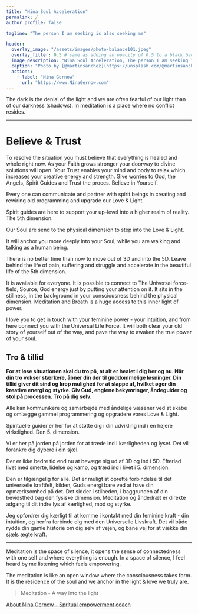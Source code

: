 ```yaml
---
title: "Nina Soul Acceleration"
permalink: /
author_profile: false

tagline: "The person I am seeking is also seeking me"

header:
  overlay_image: "/assets/images/photo-balance101.jpeg"
  overlay_filter: 0.5 # same as adding an opacity of 0.5 to a black background
  image_description: "Nina Soul Acceleration, The person I am seeking is also seeking me"
  caption: "Photo by [@martinsanchez](https://unsplash.com/@martinsanchez)"
  actions:
    - label: "Nina Gernow"
      url: "https://www.NinaGernow.com"
---
```

  
The dark is the denial of the light and we are often fearful of our light than of our darkness (shadows). In meditation is a place where no conflict resides.

---

# Believe & Trust

To resolve the situation you must believe that everything is healed and whole right now. As your Faith grows stronger your doorway to divine solutions will open.
Your Trust enables your mind and body to relax which increases your creative energy and strength.
Give worries to God, the Angels, Spirit Guides and Trust the proces. Believe in Yourself.

Every one can communicate and partner with spirit beings in creating and rewiring old programming and upgrade our Love & Light.

Spirit guides are here to support your up-level into a higher realm of reality. The 5th dimension.

Our Soul are send to the physical dimension to step into the Love & Light.

It will anchor you more deeply into your Soul, while you are walking and talking as a human being.

There is no better time than now to move out of 3D and into the 5D. Leave behind the life of pain, suffering and struggle and accelerate in the beautiful life of the 5th dimension.

It is available for everyone. It is possible to connect to The Universal force-field, Source, God energy just by putting your attention on it. It sits in the stillness, in the background in your consciousness behind the physical dimension. Meditation and Breath is a huge access to this inner light of power.

I love you to get in touch with your feminine power - your intuition, and from here connect you with the Universal Life Force. It will both clear your old story of yourself out of the way, and pave the way to awaken the true power of your soul.




## Tro & tillid

**For at løse situationen skal du tro på, at alt er healet i dig her og nu. Når din tro vokser stærkere, åbner din dør til guddommelige løsninger.
Din tillid giver dit sind og krop mulighed for at slappe af, hvilket øger din kreative energi og styrke.
Giv Gud, englene bekymringer, åndeguider og stol på processen. Tro på dig selv.**

Alle kan kommunikere og samarbejde med åndelige væsener ved at skabe og omlægge gammel programmering og opgradere vores Love & Light.

Spirituelle  guider er her for at støtte dig i din udvikling ind i en højere virkelighed. Den 5. dimension.

Vi er her på jorden på jorden for at træde ind i kærligheden og lyset. Det vil forankre dig dybere i din sjæl.

Der er ikke bedre tid end nu at bevæge sig ud af 3D og ind i 5D. Efterlad livet med smerte, lidelse og kamp, og træd ind i livet i 5. dimension.

Den er tilgængelig for alle. Det er muligt at oprette forbindelse til det universelle kraftfelt, kilden, Guds energi bare ved at have din opmærksomhed på det. Det sidder i stilheden, i baggrunden af din bevidsthed bag den fysiske dimension. Meditation og åndedræt er direkte adgang til dit indre lys af kærlighed, mod og styrke.

Jeg opfordrer dig kærligt til at komme i kontakt med din feminine kraft - din intuition, og herfra forbinde dig med den Universelle Livskraft. Det vil både rydde din gamle historie om dig selv af vejen, og bane vej for at vække din sjæls ægte kraft.


---


Meditation is the space of silence, it opens the sense of connectedness with one self and where everything is enough. In a space of silence, I feel heard by me listening which feels empowering.

The meditation is like an open window where the consciousness takes form. It is the residence of the soul and we anchor in the light & love we truly are.

> Meditation - A way into the light


[About Nina Gernow - Spritual empowerment coach](https://ninagernow.com/about/)
